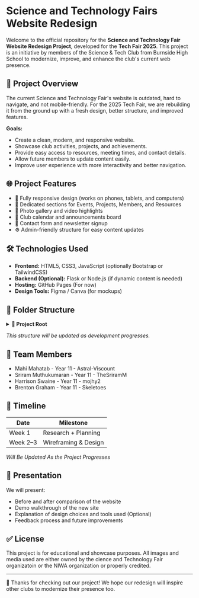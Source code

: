 # Science and Technology Fairs Website Redesign

Welcome to the official repository for the **Science and Technology Fair Website Redesign Project**, developed for the **Tech Fair 2025**. This project is an initiative by members of the Science & Tech Club from Burnside High School to modernize, improve, and enhance the club's current web presence.

## 🚀 Project Overview

The current Science and Technology Fair's website is outdated, hard to navigate, and not mobile-friendly. For the 2025 Tech Fair, we are rebuilding it from the ground up with a fresh design, better structure, and improved features.

**Goals:**
- Create a clean, modern, and responsive website.
- Showcase club activities, projects, and achievements.
- Provide easy access to resources, meeting times, and contact details.
- Allow future members to update content easily.
- Improve user experience with more interactivity and better navigation.

## 🌐 Project Features

- 🌟 Fully responsive design (works on phones, tablets, and computers)
- 🧪 Dedicated sections for Events, Projects, Members, and Resources
- 📸 Photo gallery and video highlights
- 📆 Club calendar and announcements board
- 📩 Contact form and newsletter signup
- ⚙️ Admin-friendly structure for easy content updates

## 🛠️ Technologies Used

- **Frontend:** HTML5, CSS3, JavaScript (optionally Bootstrap or TailwindCSS)
- **Backend (Optional):** Flask or Node.js (if dynamic content is needed)
- **Hosting:** GitHub Pages (For now)
- **Design Tools:** Figma / Canva (for mockups)

## 📁 Folder Structure
<details>
<summary><strong>📁 Project Root</strong></summary>

- [index.html](./index.html) – Homepage  
- [README.md](./README.md) – Project overview  
- [.gitignore](./.gitignore) – Git ignored files

<details>
<summary><strong>📁 assets</strong></summary> 
  
- [assets/images/](./assets/images/) – Images folder
- 
</details>

<details>
<summary><strong>📁 js</strong></summary> 
  
- [js/script.js](./js/script.js) – JavaScript

</details>

<details>
<summary><strong>📁 css</strong></summary> 
  
- [css/script.js](./css/style.css) – Stylesheet

</details>

<details>
<summary><strong>📁 pages</strong></summary>

- [pages/about.html](./pages/about.html) – About the club  
- [pages/contact.html](./pages/contact.html) – Contact form  
- [pages/events.html](./pages/events.html) – Events page  
- [pages/projects.html](./pages/projects.html) – Projects showcase  

</details>

</details>

_This structure will be updated as development progresses._

## 👥 Team Members

- Mahi Mahatab - Year 11 - Astral-Viscount
- Sriram Muthukumaran - Year 11 - TheSriramM
- Harrison Swaine - Year 11 - mojhy2
- Brenton Graham - Year 11 - Skeletoes

## 📅 Timeline

| Date         | Milestone                    |
|--------------|------------------------------|
| Week 1       | Research + Planning           |
| Week 2–3     | Wireframing & Design          |

_Will Be Updated As the Project Progresses_

## 📣 Presentation

We will present:
- Before and after comparison of the website
- Demo walkthrough of the new site
- Explanation of design choices and tools used (Optional)
- Feedback process and future improvements

## ✅ License

This project is for educational and showcase purposes. All images and media used are either owned by the cience and Technology Fair organizatoin or the NIWA organization or properly credited.

---

🎉 Thanks for checking out our project! We hope our redesign will inspire other clubs to modernize their presence too.
